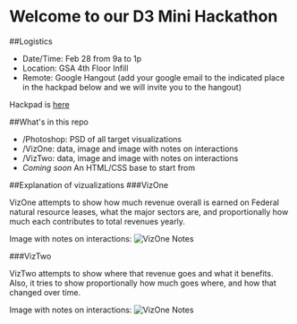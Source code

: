 Welcome to our D3 Mini Hackathon
===========

##Logistics

+ Date/Time: Feb 28 from 9a to 1p
+ Location: GSA 4th Floor Infill
+ Remote: Google Hangout (add your google email to the indicated place in the hackpad below and we will invite you to the hangout)

Hackpad is [here](https://hackpad.com/D3-Minihack-sx99prAn1Q7)

##What's in this repo
+ /Photoshop: PSD of all target visualizations
+ /VizOne: data, image and image with notes on interactions
+ /VizTwo: data, image and image with notes on interactions
+ *Coming soon* An HTML/CSS base to start from

##Explanation of vizualizations
###VizOne

VizOne attempts to show how much revenue overall is earned on Federal natural resource leases, what the major sectors are, and proportionally how much each contributes to total revenues yearly.

Image with notes on interactions:
![VizOne Notes](https://raw.github.com/meiqimichelle/d3-minihack/master/VizOne/sector_overview_notes.png)

###VizTwo

VizTwo attempts to show where that revenue goes and what it benefits. Also, it tries to show proportionally how much goes where, and how that changed over time.

Image with notes on interactions:
![VizOne Notes](https://raw.github.com/meiqimichelle/d3-minihack/blob/master/VizTwo/where_do_revenues_go_notes.png)
